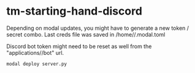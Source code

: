 # tm-starting-hand-discord

Depending on modal updates, you might have to generate a new token / secret combo. Last creds file was saved in /home/<user>/.modal.toml

Discord bot token might need to be reset as well from the "applications/<id>/bot" url.

`modal deploy server.py`
